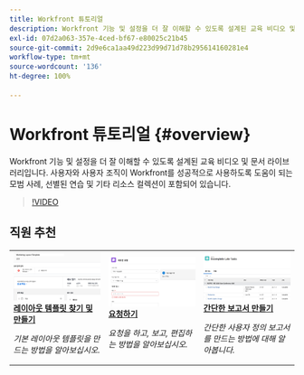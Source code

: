 ```yaml
---
title: Workfront 튜토리얼
description: Workfront 기능 및 설정을 더 잘 이해할 수 있도록 설계된 교육 비디오 및 문서 라이브러리입니다.  사용자와 사용자 조직이 Workfront를 성공적으로 사용하도록 도움이 되는 모범 사례, 선별된 연습 및 기타 리소스 컬렉션이 포함되어 있습니다.
exl-id: 07d2a063-357e-4ced-bf67-e80025c21b45
source-git-commit: 2d9e6ca1aa49d223d99d71d78b295614160281e4
workflow-type: tm+mt
source-wordcount: '136'
ht-degree: 100%

---
```


# Workfront 튜토리얼 {#overview}

Workfront 기능 및 설정을 더 잘 이해할 수 있도록 설계된 교육 비디오 및 문서 라이브러리입니다.  사용자와 사용자 조직이 Workfront를 성공적으로 사용하도록 도움이 되는 모범 사례, 선별된 연습 및 기타 리소스 컬렉션이 포함되어 있습니다.

>[!VIDEO](https://video.tv.adobe.com/v/3422467/?quality=12&learn=on&enablevpops&captions=kor)

<!-- 

This is the landing page of the user guide. It should be the first list item in the TOC.md file. 
See other user landing pages to get ideas. 

-->


<div id="recs-overview-body-1"></div>
<div id="recs-overview-body-2"></div>
<div id="recs-overview-body-3"></div>
<div id="recs-overview-body-4"></div>
<div id="recs-overview-body-5"></div>
<div id="recs-overview-body-6"></div>

<div id="staff-picks-section">

## 직원 추천

<table style="margin-top: 0 !important">
  <tr>
   <td>
      <a href="/help/administration-and-setup/layout-templates/find-layout-templates.md">
      <img alt="레이아웃 템플릿 찾기 및 만들기" src="/help/assets/ltemp_01.png"/>
      </a>
      <div>
         <a href="/help/administration-and-setup/layout-templates/find-layout-templates.md"><strong>레이아웃 템플릿 찾기 및 만들기</strong></a>
      </div>
      <p>
         <em>기본 레이아웃 템플릿을 만드는 방법을 알아보십시오.</em>
      </p>
    </td>
   <td>
      <a href="/help/manage-work/issues-requests/make-a-request.md">
      <img alt="요청 작성" src="/help/assets/nrequest_01.png"/>
      </a>
      <div>
         <a href="/help/manage-work/issues-requests/make-a-request.md"><strong>요청하기</strong></a>
      </div>
      <p>
         <em>요청을 하고, 보고, 편집하는 방법을 알아보십시오.</em>
      </p>

<td>
      <a href="/help/reporting/basic-reporting/create-a-simple-report.md">
      <img alt="간단한 보고서 만들기" src="/help/assets/sreport_01.png"/>
      </a>
      <div>
         <a href="/help/reporting/basic-reporting/create-a-simple-report.md"><strong>간단한 보고서 만들기</strong></a>
      </div>
      <p>
         <em>간단한 사용자 정의 보고서를 만드는 방법에 대해 알아봅니다.</em>
      </p>
    </td>
  </tr>
</table>

</div>
